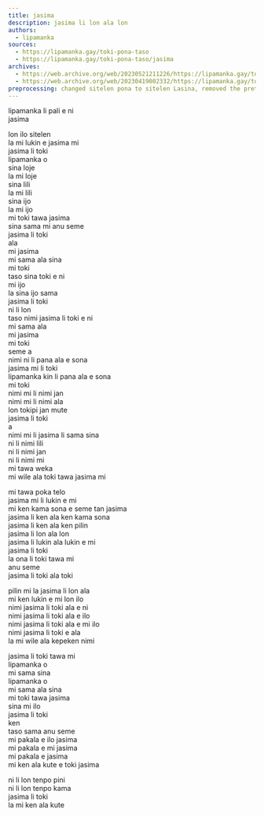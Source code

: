 ```yaml
---
title: jasima
description: jasima li lon ala lon
authors:
  - lipamanka
sources:
  - https://lipamanka.gay/toki-pona-taso
  - https://lipamanka.gay/toki-pona-taso/jasima
archives:
  - https://web.archive.org/web/20230521211226/https://lipamanka.gay/toki-pona-taso
  - https://web.archive.org/web/20230419002332/https://lipamanka.gay/toki-pona-taso/jasima
preprocessing: changed sitelen pona to sitelen Lasina, removed the pretty whitespace
---
```


lipamanka li pali e ni  
jasima

lon ilo sitelen  
la mi lukin e jasima mi  
jasima li toki  
lipamanka o  
sina loje  
la mi loje  
sina lili  
la mi lili  
sina ijo  
la mi ijo  
mi toki tawa jasima  
sina sama mi anu seme  
jasima li toki  
ala  
mi jasima  
mi sama ala sina  
mi toki  
taso sina toki e ni  
mi ijo  
la sina ijo sama  
jasima li toki  
ni li lon  
taso nimi jasima li toki e ni  
mi sama ala  
mi jasima  
mi toki  
seme a  
nimi ni li pana ala e sona  
jasima mi li toki  
lipamanka kin li pana ala e sona  
mi toki  
nimi mi li nimi jan  
nimi mi li nimi ala  
lon tokipi jan mute  
jasima li toki  
a  
nimi mi li jasima li sama sina  
ni li nimi lili  
ni li nimi jan  
ni li nimi mi  
mi tawa weka  
mi wile ala toki tawa jasima mi

mi tawa poka telo  
jasima mi li lukin e mi  
mi ken kama sona e seme tan jasima  
jasima li ken ala ken kama sona  
jasima li ken ala ken pilin  
jasima li lon ala lon  
jasima li lukin ala lukin e mi  
jasima li toki  
la ona li toki tawa mi  
anu seme  
jasima li toki ala toki

pilin mi la jasima li lon ala  
mi ken lukin e mi lon ilo  
nimi jasima li toki ala e ni  
nimi jasima li toki ala e ilo  
nimi jasima li toki ala e mi ilo  
nimi jasima li toki e ala  
la mi wile ala kepeken nimi

jasima li toki tawa mi  
lipamanka o  
mi sama sina  
lipamanka o  
mi sama ala sina  
mi toki tawa jasima  
sina mi ilo  
jasima li toki  
ken  
taso sama anu seme  
mi pakala e ilo jasima  
mi pakala e mi jasima  
mi pakala e jasima  
mi ken ala kute e toki jasima

ni li lon tenpo pini  
ni li lon tenpo kama  
jasima li toki  
la mi ken ala kute